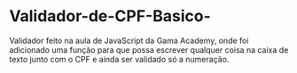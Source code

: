 # Validador-de-CPF-Basico-
Validador feito na aula de JavaScript da Gama Academy, onde foi adicionado uma função para que  possa escrever qualquer coisa na caixa de texto junto com o CPF e ainda ser validado só a numeração. 
